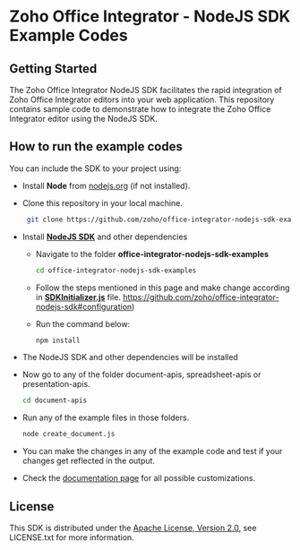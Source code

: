 # Zoho Office Integrator - NodeJS SDK Example Codes


## Getting Started

The Zoho Office Integrator NodeJS SDK facilitates the rapid integration of Zoho Office Integrator editors into your web application. This repository contains sample code to demonstrate how to integrate the Zoho Office Integrator editor using the NodeJS SDK.

## How to run the example codes

You can include the SDK to your project using:

- Install **Node** from [nodejs.org](https://nodejs.org/en/download/) (if not installed).

- Clone this repository in your local machine.
   ```sh
    git clone https://github.com/zoho/office-integrator-nodejs-sdk-examples
    ```

- Install [**NodeJS SDK**](https://www.npmjs.com/package/@zoho-corp/office-integrator-sdk) and other dependencies 
    - Navigate to the folder **office-integrator-nodejs-sdk-examples**
        ```sh
        cd office-integrator-nodejs-sdk-examples
        ```
    - Follow the steps mentioned in this page and make change according in **[SDKInitializer.js](SDKInitializer.js)** file. https://github.com/zoho/office-integrator-nodejs-sdk#configuration)

    - Run the command below:
      ```sh
      npm install
      ```
- The NodeJS SDK and other dependencies will be installed

- Now go to any of the folder document-apis, spreadsheet-apis or presentation-apis.
    ```sh
    cd document-apis
    ```

- Run any of the example files in those folders.
    ```sh
    node create_document.js
    ```
- You can make the changes in any of the example code and test if your changes get reflected in the output.
 
- Check the [documentation page](https://www.zoho.com/officeplatform/integrator/api/v1/) for all possible customizations.

## License

This SDK is distributed under the [Apache License, Version 2.0](http://www.apache.org/licenses/LICENSE-2.0), see LICENSE.txt for more information.

